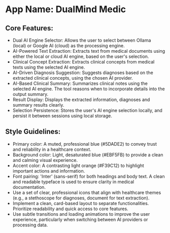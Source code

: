 # **App Name**: DualMind Medic

## Core Features:

- Dual AI Engine Selector: Allows the user to select between Ollama (local) or Google AI (cloud) as the processing engine.
- AI-Powered Text Extraction: Extracts text from medical documents using either the local or cloud AI engine, based on the user's selection.
- Clinical Concept Extraction: Extracts clinical concepts from medical texts using the selected AI engine.
- AI-Driven Diagnosis Suggestion: Suggests diagnoses based on the extracted clinical concepts, using the chosen AI provider.
- AI-Based Clinical Summary: Summarizes clinical notes using the selected AI engine. The tool reasons when to incorporate details into the output summary.
- Result Display: Displays the extracted information, diagnoses and summary results clearly.
- Selection Persistence: Stores the user's AI engine selection locally, and persist it between sessions using local storage.

## Style Guidelines:

- Primary color: A muted, professional blue (#5DADE2) to convey trust and reliability in a healthcare context.
- Background color: Light, desaturated blue (#EBF5FB) to provide a clean and calming visual experience.
- Accent color: A contrasting light orange (#F39C12) to highlight important actions and information.
- Font pairing: 'Inter' (sans-serif) for both headings and body text. A clean and readable typeface is used to ensure clarity in medical documentation.
- Use a set of clear, professional icons that align with healthcare themes (e.g., a stethoscope for diagnoses, document for text extraction).
- Implement a clean, card-based layout to separate functionalities. Prioritize readability and quick access to core features.
- Use subtle transitions and loading animations to improve the user experience, particularly when switching between AI providers or processing data.